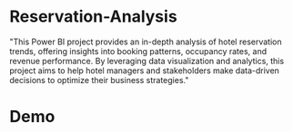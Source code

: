 # Reservation-Analysis
"This Power BI project provides an in-depth analysis of hotel reservation trends, offering insights into booking patterns, occupancy rates, and revenue performance. By leveraging data visualization and analytics, this project aims to help hotel managers and stakeholders make data-driven decisions to optimize their business strategies."
 # Demo 
 
